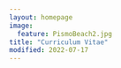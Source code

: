 ```yaml
---
layout: homepage
image:
  feature: PismoBeach2.jpg
title: "Curriculum Vitae"
modified: 2022-07-17
---
```


<!-- - [Web version]({{ site.url }}/cv/cv_maussion.html) -->
<!-- - [PDF version]({{ site.url }}/cv/cv_maussion.pdf) -->
